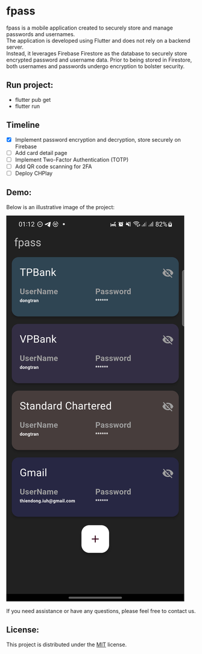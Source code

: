# fpass

fpass is a mobile application created to securely store and manage passwords and usernames.\
The application is developed using Flutter and does not rely on a backend server.\
Instead, it leverages Firebase Firestore as the database to securely store encrypted password and username data. Prior to being stored in Firestore, both usernames and passwords undergo encryption to bolster security.

## Run project:
- flutter pub get
- flutter run

## Timeline
- [x] Implement password encryption and decryption, store securely on Firebase
- [ ] Add card detail page
- [ ] Implement Two-Factor Authentication (TOTP)
- [ ] Add QR code scanning for 2FA
- [ ] Deploy CHPlay

## Demo:

Below is an illustrative image of the project:

![Demo](./images/demo.jpg)

If you need assistance or have any questions, please feel free to contact us.

## License:

This project is distributed under the [MIT](https://opensource.org/licenses/MIT) license.
